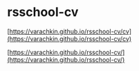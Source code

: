 # rsschool-cv
[https://varachkin.github.io/rsschool-cv/cv](https://varachkin.github.io/rsschool-cv/cv)


[https://varachkin.github.io/rsschool-cv/](https://varachkin.github.io/rsschool-cv/)
